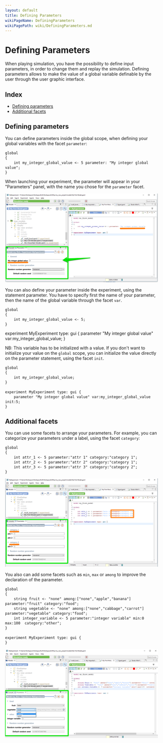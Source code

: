 ```yaml
---
layout: default
title: Defining Parameters
wikiPageName: DefiningParameters
wikiPagePath: wiki/DefiningParameters.md
---
```

[//]: # (startConcept|define_parameters)
[//]: # (keyword|concept_parameter)
# Defining Parameters
[//]: # (keyword|concept_gui)

When playing simulation, you have the possibility to define input parameters, in order to change them and replay the simulation. Defining parameters allows to make the value of a global variable definable by the user through the user graphic interface.

## Index

* [Defining parameters](#defining-parameters)
* [Additional facets](#additional-facets)

## Defining parameters

You can define parameters inside the global scope, when defining your global variables with the facet `parameter`:

```
global
{
	int my_integer_global_value <- 5 parameter: "My integer global value";
}
```

When launching your experiment, the parameter will appear in your "Parameters" panel, with the name you chose for the `parameter` facet.

![images/parameter1.png](resources/images/definingGUIExperiment/parameter1.png)

You can also define your parameter inside the experiment, using the statement parameter. You have to specify first the name of your parameter, then the name of the global variable through the facet `var`.

```
global
{
	int my_integer_global_value <- 5;
}
```

experiment MyExperiment type: gui {
	parameter "My integer global value" var:my_integer_global_value;
}

NB: This variable has to be initialized with a value. If you don't want to initialize your value on the `global` scope, you can initialize the value directly on the parameter statement, using the facet `init`.

```
global
{
	int my_integer_global_value;
}

experiment MyExperiment type: gui {
	parameter "My integer global value" var:my_integer_global_value init:5;
}
```

## Additional facets

You can use some facets to arrange your parameters. For example, you can categorize your parameters under a label, using the facet `category`:

```
global
{
	int attr_1 <- 5 parameter:"attr 1" category:"category 1";
	int attr_2 <- 5 parameter:"attr 2" category:"category 1";
	int attr_3 <- 5 parameter:"attr 3" category:"category 2";
}
```

![images/parameter2.png](resources/images/definingGUIExperiment/parameter2.png)

You also can add some facets such as `min`, `max` or `among` to improve the declaration of the parameter.

```
global
{
	string fruit <- "none" among:["none","apple","banana"] parameter:"fruit" category:"food";
	string vegetable <- "none" among:["none","cabbage","carrot"] parameter:"vegetable" category:"food";
	int integer_variable <- 5 parameter:"integer variable" min:0 max:100  category:"other";
}

experiment MyExperiment type: gui {
}
```

![images/parameter3.png](resources/images/definingGUIExperiment/parameter3.png)

[//]: # (endConcept|define_parameters)
